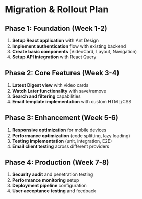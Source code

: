# Migration & Rollout Plan

## **Phase 1: Foundation (Week 1-2)**
1. **Setup React application** with Ant Design
2. **Implement authentication** flow with existing backend
3. **Create basic components** (VideoCard, Layout, Navigation)
4. **Setup API integration** with React Query

## **Phase 2: Core Features (Week 3-4)**
1. **Latest Digest view** with video cards
2. **Watch Later functionality** with save/remove
3. **Search and filtering** capabilities
4. **Email template implementation** with custom HTML/CSS

## **Phase 3: Enhancement (Week 5-6)**
1. **Responsive optimization** for mobile devices
2. **Performance optimization** (code splitting, lazy loading)
3. **Testing implementation** (unit, integration, E2E)
4. **Email client testing** across different providers

## **Phase 4: Production (Week 7-8)**
1. **Security audit** and penetration testing
2. **Performance monitoring** setup
3. **Deployment pipeline** configuration
4. **User acceptance testing** and feedback
